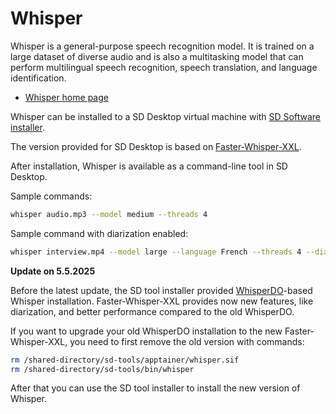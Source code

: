 # Whisper

Whisper is a general-purpose speech recognition model. It is trained on a large dataset of 
diverse audio and is also a multitasking model that can perform multilingual speech recognition, 
speech translation, and language identification.

* [Whisper home page](https://github.com/openai/whisper)

Whisper can be installed to a SD Desktop virtual machine with [SD Software installer](../../sensitive-data/sd-desktop-software.md#customisation-via-sd-software-installer).

The version provided for SD Desktop is based on [Faster-Whisper-XXL](https://github.com/Purfview/whisper-standalone-win).

After installation, Whisper is available as a command-line tool in SD Desktop. 

Sample commands:

```bash
whisper audio.mp3 --model medium --threads 4
```

Sample command with diarization enabled:

```bash
whisper interview.mp4 --model large --language French --threads 4 --diarize pyannote_v3.0 --diarize_threads 4 --num_speakers 2 -o interview_results
```

**Update on 5.5.2025**

Before the latest update, the SD tool installer provided [WhisperDO](https://github.com/nicholasgcotton/WhisperDO)-based Whisper installation.
Faster-Whisper-XXL provides now new features, like diarization, and better performance compared to the old WhisperDO.

If you want to upgrade your old WhisperDO installation to the new Faster-Whisper-XXL, you need to first remove the old version with commands:

```bash
rm /shared-directory/sd-tools/apptainer/whisper.sif
rm /shared-directory/sd-tools/bin/whisper
```

After that you can use the SD tool installer to install the new version of Whisper.
 
